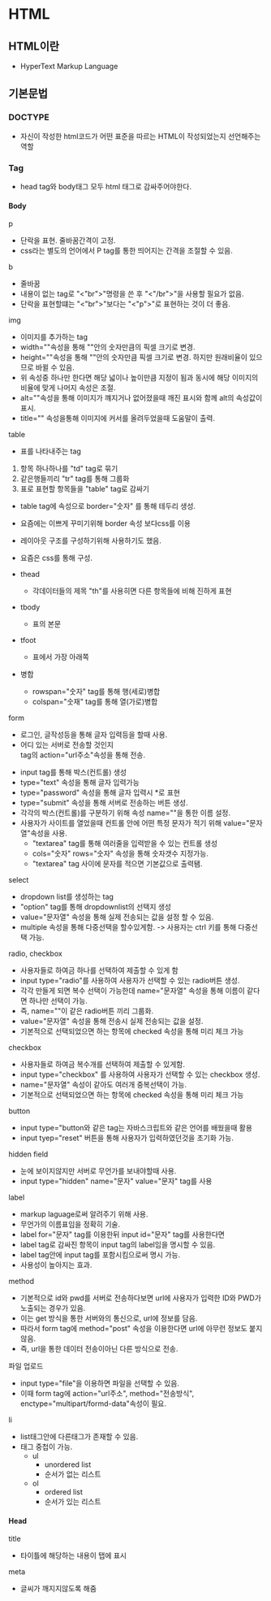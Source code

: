 # HTML
## HTML이란
- HyperText Markup Language

## 기본문법
### DOCTYPE
  - 자신이 작성한 html코드가 어떤 표준을 따르는 HTML이 작성되었는지 선언해주는 역할

### Tag
  - head tag와 body태그 모두 html 태그로 감싸주어야한다.

#### Body
p
  - 단락을 표현. 줄바꿈간격이 고정.
  - css라는 별도의 언어에서 P tag를 통한 띄어지는 간격을 조절할 수 있음.

b
  - 줄바꿈
  - 내용이 없는 tag로 "<"br">"명령을 쓴 후 "<"/br">"을 사용할 필요가 없음.
  - 단락을 표현할떄는 "<"br">"보다는 "<"p">"로 표현하는 것이 더 좋음.

img
  - 이미지를 추가하는 tag
  - width=""속성을 통해 ""안의 숫자만큼의 픽셀 크기로 변경.
  - height=""속성을 통해 ""안의 숫자만큼 픽셀 크기로 변경. 하지만 원래비율이 있으므로 바뀔 수 있음.
  - 위 속성중 하나만 한다면 해당 넓이나 높이만큼 지정이 됨과 동시에 해당 이미지의 비율에 맞게 나머지 속성은 조절.
  - alt=""속성을 통해 이미지가 꺠지거나 없어졌을때 깨진 표시와 함께 alt의 속성값이 표시.
  - title="" 속성을통해 이미지에 커서를 올려두었을때 도움말이 출력.

table
  - 표를 나타내주는 tag
  1. 항목 하나하나를 "td" tag로 묶기
  2. 같은행들끼리 "tr" tag를 통해 그룹화
  3. 표로 표현할 항목들을 "table" tag로 감싸기
  - table tag에 속성으로 border="숫자" 를 통해 테두리 생성.
  - 요즘에는 이쁘게 꾸미기위해 border 속성 보다css를 이용
  - 레이아웃 구조를 구성하기위해 사용하기도 했음. 
  - 요즘은 css를 통해 구성.
  
  - thead
    - 각데이터들의 제목 "th"를 사용히면 다른 항목들에 비해 진하게 표현
  
  - tbody
    - 표의 본문
  
  - tfoot
    - 표에서 가장 아래쪽
  
  - 병합
      - rowspan="숫자" tag를 통해 행(세로)병합
      - colspan="숫재" tag를 통해 열(가로)병합
    
form
  - 로그인, 글작성등을 통해 글자 입력등을 할때 사용.
  - 어디 있는 서버로 전송할 것인지 <form> tag의 action="url주소"속성을 통해 전송.
  - input tag를 통해 박스(컨트롤) 생성
  - type="text" 속성을 통해 글자 입력가능
  - type="password" 속성을 통해 글자 입력시 *로 표현
  - type="submit" 속성을 통해 서버로 전송하는 버튼 생성.
  - 각각의 박스(컨트롤)를 구분하기 위해 속성 name=""을 통한 이름 설정. 
  - 사용자가 사이트를 열었을때 컨트롤 안에 어떤 특정 문자가 적기 위해 value="문자열"속성을 사용.
    - "textarea" tag를 통해 여러줄을 입력받을 수 있는 컨트롤 생성
    - cols="숫자" rows="숫자" 속성을 통해 숫자갯수 지정가능.
    - "textarea" tag 사이에 문자를 적으면 기본값으로 출력됌.
     
select
  - dropdown list를 생성하는 tag
  - "option" tag를 통해 dropdownlist의 선택지 생성
  - value="문자열" 속성을 통해 실제 전송되는 값을 설정 할 수 있음.
  - multiple 속성을 통해 다중선택을 할수있게함. -> 사용자는 ctrl 키를 통해 다중선택 가능.

radio, checkbox
  - 사용자들로 하여금 하나를 선택하여 제출할 수 있게 함
  - input type="radio"를 사용하여 사용자가 선택할 수 있는 radio버튼 생성.
  - 각각 만들게 되면 복수 선택이 가능한데 name="문자열" 속성을 통해 이름이 같다면 하나만 선택이 가능.
  - 즉, name=""이 같은 radio버튼 끼리 그룹화.
  - value="문자열" 속성을 통해 전송시 실제 전송되는 값을 설정.
  - 기본적으로 선택되었으면 하는 항목에 checked 속성을 통해 미리 체크 가능

checkbox
  - 사용자들로 하여금 복수개를 선택하여 제출할 수 있게함.
  - input type="checkbox" 를 사용하여 사용자가 선택할 수 있는 checkbox 생성.
  - name="문자열" 속성이 같아도 여러개 중복선택이 가능.
  - 기본적으로 선택되었으면 하는 항목에 checked 속성을 통해 미리 체크 가능

button
  - input type="button와 같은 tag는 자바스크립트와 같은 언어를 배웠을때 활용
  - input tyep="reset" 버튼을 통해 사용자가 입력하였던것을 초기화 가능.

hidden field
  - 눈에 보이지않지만 서버로 무언가를 보내야할때 사용.
  - input type="hidden" name="문자" value="문자" tag를 사용

label
  - markup laguage로써 알려주기 위해 사용.
  - 무언가의 이름표임을 정확히 기술.
  - label for="문자" tag를 이용한뒤 input id="문자" tag를 사용한다면 
  - label tag로 감싸진 항목이 input tag의 label임을 명시할 수 있음. 
  - label tag안에 input tag를 포함시킴으로써 명시 가능.
  - 사용성이 높아지는 효과.

method
  - 기본적으로 id와 pwd를 서버로 전송하다보면 url에 사용자가 입력한 ID와 PWD가 노출되는 경우가 있음.
  - 이는 get 방식을 통한 서버와의 통신으로, url에 정보를 담음.
  - 따라서 form tag에 method="post" 속성을 이용한다면 url에 아무런 정보도 붙지 않음.
  - 즉, url을 통한 데이터 전송이아닌 다른 방식으로 전송.

파일 업로드
  - input type="file"을 이용하면 파일을 선택할 수 있음.
  - 이때 form tag에 action="url주소", method="전송방식", enctype="multipart/formd-data"속성이 필요.


li
  - list태그안에 다른태그가 존재할 수 있음.
  - 태그 중첩이 가능.
    - ul
      - unordered list
      - 순서가 없는 리스트
    - ol
      - ordered list
      - 순서가 있는 리스트


#### Head
title
  - 타이틀에 해당하는 내용이 탭에 표시

meta
  - 글씨가 깨지지않도록 해줌
